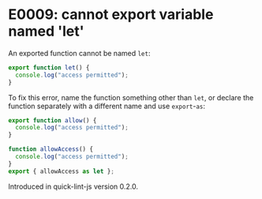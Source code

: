 # E0009: cannot export variable named 'let'

An exported function cannot be named `let`:

```javascript
export function let() {
  console.log("access permitted");
}
```

To fix this error, name the function something other than `let`, or declare the
function separately with a different name and use `export`-`as`:

```javascript
export function allow() {
  console.log("access permitted");
}

function allowAccess() {
  console.log("access permitted");
}
export { allowAccess as let };
```

Introduced in quick-lint-js version 0.2.0.
